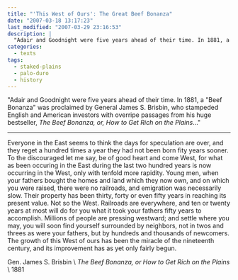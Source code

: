 ```yaml
---
title: "'This West of Ours': The Great Beef Bonanza"
date: "2007-03-18 13:17:23"
last_modified: "2007-03-29 23:16:53"
description: |
  "Adair and Goodnight were five years ahead of their time. In 1881, a "Beef Bonanza" was proclaimed by General James S. Brisbin, who stampeded English and American investors with overripe passages from his huge bestseller, _The Beef Bonanza, or, How to Get Rich on the Plains_..."
categories:
  - texts
tags:
  - staked-plains
  - palo-duro
  - history  
---
```

"Adair and Goodnight were five years ahead of their time. In 1881, a "Beef Bonanza" was proclaimed by General James S. Brisbin, who stampeded English and American investors with overripe passages from his huge bestseller, _The Beef Bonanza, or, How to Get Rich on the Plains_..."

***

Everyone in the East seems to think the days for speculation are over, and they reget a hundred times a year they had not been born fity years sooner. To the discouraged let me say, be of good heart and come West, for what as been occuring in the East during the last two hundred years is now occurring in the West, only with tenfold more rapidity. Young men, when your fathers bought the homes and land which they now own, and on which you were raised, there were no railroads, and emigration was necessarily slow. Their property has been thirty, forty or even fifty years in reaching its present value. Not so the West. Railroads are everywhere, and ten or twenty years at most will do for you what it took your fathers fifty years to accomplish. Millions of people are pressing westward; and settle where you may, you will soon find yourself surrounded by neighbors, not in twos and threes as were your fathers, but by hundreds and thousands of newcomers. The growth of this West of ours has been the miracle of the nineteenth century, and its improvement has as yet only fairly begun.

Gen. James S. Brisbin  \\
_The Beef Bonanza, or How to Get Rich on the Plains_  \\
1881
